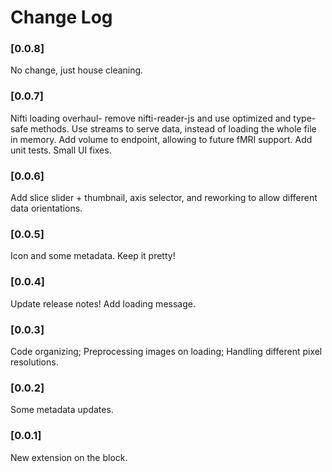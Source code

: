 # Change Log

### [0.0.8]

No change, just house cleaning.

### [0.0.7]

Nifti loading overhaul- remove nifti-reader-js and use optimized and type-safe methods. Use streams to serve data, instead of loading the whole file in memory.
Add volume to endpoint, allowing to future fMRI support.
Add unit tests.
Small UI fixes.

### [0.0.6]

Add slice slider + thumbnail, axis selector, and reworking to allow different data orientations.

### [0.0.5]

Icon and some metadata. Keep it pretty!

### [0.0.4]

Update release notes!
Add loading message.

### [0.0.3]

Code organizing;
Preprocessing images on loading;
Handling different pixel resolutions.

### [0.0.2]

Some metadata updates.

### [0.0.1]

New extension on the block.